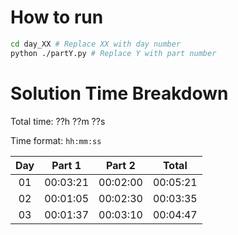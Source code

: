 # How to run
```bash
cd day_XX # Replace XX with day number
python ./partY.py # Replace Y with part number
```

# Solution Time Breakdown
Total time: ??h ??m ??s

Time format: `hh:mm:ss`

| Day |  Part 1  |  Part 2  |  Total   |
|:---:|:--------:|:--------:|:--------:|
| 01  | 00:03:21 | 00:02:00 | 00:05:21 |
| 02  | 00:01:05 | 00:02:30 | 00:03:35 |
| 03  | 00:01:37 | 00:03:10 | 00:04:47 |


